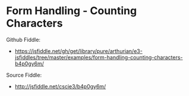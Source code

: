 # Form Handling - Counting Characters

Github Fiddle:
- https://jsfiddle.net/gh/get/library/pure/arthurian/e3-jsfiddles/tree/master/examples/form-handling-counting-characters-b4p0gy6m/

Source Fiddle:
- http://jsfiddle.net/cscie3/b4p0gy6m/

